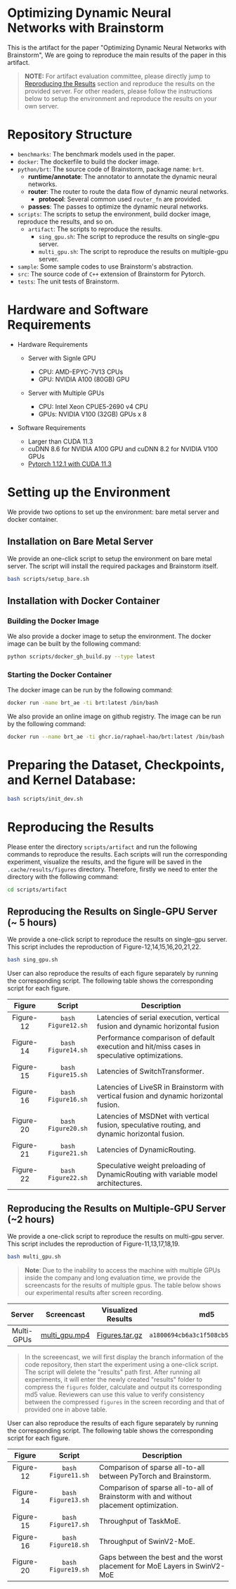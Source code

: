 # Optimizing Dynamic Neural Networks with Brainstorm

This is the artifact for the paper "Optimizing Dynamic Neural Networks with Brainstorm", We are going to reproduce the main results of the paper in this artifact.

> **NOTE:** For artifact evaluation committee, please directly jump to [Reproducing the Results](#reproducing-the-results) section and reproduce the results on the provided server. For other readers, please follow the instructions below to setup the environment and reproduce the results on your own server.

# Repository Structure

- `benchmarks`: The benchmark models used in the paper.
- `docker`: The dockerfile to build the docker image.
- `python/brt`: The source code of Brainstorm, package name: `brt`.
  - **runtime/annotate**: The annotator to annotate the dynamic neural networks.
  - **router**: The router to route the data flow of dynamic neural networks.
    - **protocol**: Several common used `router_fn` are provided.
  - **passes**: The passes to optimize the dynamic neural networks.
- `scripts`: The scripts to setup the environment, build docker image, reproduce the results, and so on.
  - `artifact`: The scripts to reproduce the results.
    - `sing_gpu.sh`: The script to reproduce the results on single-gpu server.
    - `multi_gpu.sh`: The script to reproduce the results on multiple-gpu server.
- `sample`: Some sample codes to use Brainstorm's abstraction.
- `src`: The source code of `C++` extension of Brainstorm for Pytorch.
- `tests`: The unit tests of Brainstorm.

# Hardware and Software Requirements

- Hardware Requirements
  - Server with Signle GPU
    - CPU: AMD-EPYC-7V13 CPUs
    - GPU: NVIDIA A100 (80GB) GPU

  - Server with Multiple GPUs
    - CPU: Intel Xeon CPUE5-2690 v4 CPU
    - GPUs: NVIDIA V100 (32GB) GPUs x 8

- Software Requirements
  - Larger than CUDA 11.3
  - cuDNN 8.6 for NVIDIA A100 GPU and cuDNN 8.2 for NVIDIA V100 GPUs
  - [Pytorch 1.12.1 with CUDA 11.3](https://pytorch.org/get-started/previous-versions/#v1121)

# Setting up the Environment

We provide two options to set up the environment: bare metal server and docker container.

## Installation on Bare Metal Server

We provide an one-click script to setup the environment on bare metal server. The script will install the required packages and Brainstorm itself.

```bash
bash scripts/setup_bare.sh
```

## Installation with Docker Container

### Building the Docker Image

We also provide a docker image to setup the environment. The docker image can be built by the following command:

```bash
python scripts/docker_gh_build.py --type latest
```

### Starting the Docker Container

The docker image can be run by the following command:

```bash
docker run -name brt_ae -ti brt:latest /bin/bash
```

We also provide an online image on github registry. The image can be run by the following command:

```bash
docker run --name brt_ae -ti ghcr.io/raphael-hao/brt:latest /bin/bash
```

# Preparing the Dataset, Checkpoints, and Kernel Database:

```bash
bash scripts/init_dev.sh
```

# Reproducing the Results


Please enter the directory `scripts/artifact` and run the following commands to reproduce the results. Each scripts will run the corresponding experiment, visualize the results, and the figure will be saved in the `.cache/results/figures` directory. Therefore, firstly we need to enter the directory with the following command:

```bash
cd scripts/artifact
```

## Reproducing the Results on Single-GPU Server (~ 5 hours)

We provide a one-click script to reproduce the results on single-gpu server. This script includes the reproduction of  Figure-12,14,15,16,20,21,22.
```bash
bash sing_gpu.sh
```

User can also reproduce the results of each figure separately by running the corresponding script. The following table shows the corresponding script for each figure.

|  Figure   |       Script       | Description                                                                                   |
| :-------: | :----------------: | --------------------------------------------------------------------------------------------- |
| Figure-12 | `bash Figure12.sh` | Latencies of serial execution, vertical fusion and dynamic horizontal fusion                  |
| Figure-14 | `bash Figure14.sh` | Performance comparison of default execution and hit/miss cases in speculative optimizations.  |
| Figure-15 | `bash Figure15.sh` | Latencies of SwitchTransformer.                                                               |
| Figure-16 | `bash Figure16.sh` | Latencies of LiveSR in Brainstorm with vertical fusion and dynamic horizontal fusion.         |
| Figure-20 | `bash Figure20.sh` | Latencies of MSDNet with vertical fusion, speculative routing, and dynamic horizontal fusion. |
| Figure-21 | `bash Figure21.sh` | Latencies of DynamicRouting.                                                                  |
| Figure-22 | `bash Figure22.sh` | Speculative weight preloading of DynamicRouting with variable model architectures.            |


## Reproducing the Results on Multiple-GPU Server (~2 hours)
We provide a one-click script to reproduce the results on multi-gpu server. This script includes the reproduction of  Figure-11,13,17,18,19.

```bash
bash multi_gpu.sh
```
> **Note**: Due to the inability to access the machine with multiple GPUs inside the company and long evaluation time, we provide the screencasts for the results of multiple gpus. The table below shows our experimental results after screen recording.

|   Server   |                                               Screencast                                               |                                          Visualized Results                                          |                md5                 |
| :--------: | :----------------------------------------------------------------------------------------------------: | :--------------------------------------------------------------------------------------------------: | :--------------------------------: |
| Multi-GPUs | [multi_gpu.mp4](https://drive.google.com/file/d/1ajXGo2wDrLfVioqH8iTuTVFmXS4OReRs/view?usp=share_link) | [Figures.tar.gz](https://drive.google.com/file/d/12-4z2sKjxfhl8FzVPbSlvw48J9JKiHWQ/view?usp=sharing) | `a1800694cb6a3c1f508cb57905dff498` |

> In the screeencast, we will first display the branch information of the code repository, then start the experiment using a one-click script. The script will delete the "results" path first. After running all experiments, it will enter the newly created "results" folder to compress the `figures` folder, calculate and output its corresponding md5 value. Reviewers can use this value to verify consistency between the compressed `figures` in the screen recording and that of provided one in above table.

User can also reproduce the results of each figure separately by running the corresponding script. The following table shows the corresponding script for each figure.

|  Figure   |       Script       | Description                                                                            |
| :-------: | :----------------: | -------------------------------------------------------------------------------------- |
| Figure-12 | `bash Figure11.sh` | Comparison of sparse all-to-all between PyTorch and Brainstorm.                        |
| Figure-14 | `bash Figure13.sh` | Comparison of sparse all-to-all of Brainstorm with and without placement optimization. |
| Figure-15 | `bash Figure17.sh` | Throughput of TaskMoE.                                                                 |
| Figure-16 | `bash Figure18.sh` | Throughput of SwinV2-MoE.                                                              |
| Figure-20 | `bash Figure19.sh` | Gaps between the best and the worst placement for MoE Layers in SwinV2-MoE             |